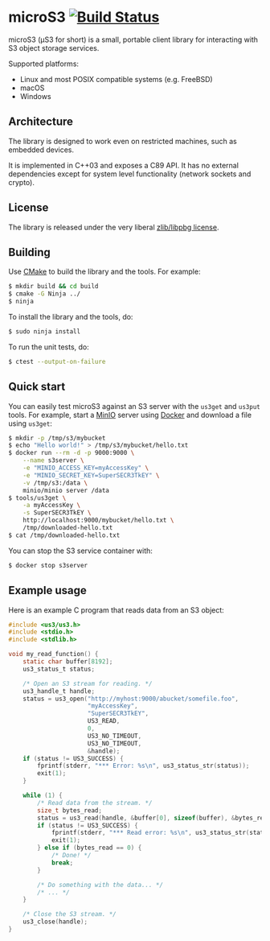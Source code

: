 # microS3 [![Build Status](https://travis-ci.org/mbitsnbites/microS3.svg?branch=master)](https://travis-ci.org/mbitsnbites/microS3)

microS3 (μS3 for short) is a small, portable client library for interacting with S3 object storage services.

Supported platforms:
* Linux and most POSIX compatible systems (e.g. FreeBSD)
* macOS
* Windows

## Architecture

The library is designed to work even on restricted machines, such as embedded devices.

It is implemented in C++03 and exposes a C89 API. It has no external dependencies except for system level functionality (network sockets and crypto).

## License

The library is released under the very liberal [zlib/libpbg license](https://opensource.org/licenses/Zlib).

## Building

Use [CMake](https://cmake.org/) to build the library and the tools. For example:

```bash
$ mkdir build && cd build
$ cmake -G Ninja ../
$ ninja
```

To install the library and the tools, do:

```bash
$ sudo ninja install
```

To run the unit tests, do:

```bash
$ ctest --output-on-failure
```

## Quick start

You can easily test microS3 against an S3 server with the `us3get` and `us3put` tools. For example, start a [MinIO](https://min.io/) server using [Docker](https://www.docker.com/) and download a file using `us3get`:

```bash
$ mkdir -p /tmp/s3/mybucket
$ echo "Hello world!" > /tmp/s3/mybucket/hello.txt
$ docker run --rm -d -p 9000:9000 \
    --name s3server \
    -e "MINIO_ACCESS_KEY=myAccessKey" \
    -e "MINIO_SECRET_KEY=SuperSECR3TkEY" \
    -v /tmp/s3:/data \
    minio/minio server /data
$ tools/us3get \
    -a myAccessKey \
    -s SuperSECR3TkEY \
    http://localhost:9000/mybucket/hello.txt \
    /tmp/downloaded-hello.txt
$ cat /tmp/downloaded-hello.txt
```

You can stop the S3 service container with:

```bash
$ docker stop s3server
```

## Example usage

Here is an example C program that reads data from an S3 object:

```c
#include <us3/us3.h>
#include <stdio.h>
#include <stdlib.h>

void my_read_function() {
    static char buffer[8192];
    us3_status_t status;

    /* Open an S3 stream for reading. */
    us3_handle_t handle;
    status = us3_open("http://myhost:9000/abucket/somefile.foo",
                      "myAccessKey",
                      "SuperSECR3TkEY",
                      US3_READ,
                      0,
                      US3_NO_TIMEOUT,
                      US3_NO_TIMEOUT,
                      &handle);
    if (status != US3_SUCCESS) {
        fprintf(stderr, "*** Error: %s\n", us3_status_str(status));
        exit(1);
    }

    while (1) {
        /* Read data from the stream. */
        size_t bytes_read;
        status = us3_read(handle, &buffer[0], sizeof(buffer), &bytes_read);
        if (status != US3_SUCCESS) {
            fprintf(stderr, "*** Read error: %s\n", us3_status_str(status));
            exit(1);
        } else if (bytes_read == 0) {
            /* Done! */
            break;
        }

        /* Do something with the data... */
        /* ... */
    }

    /* Close the S3 stream. */
    us3_close(handle);
}
```
